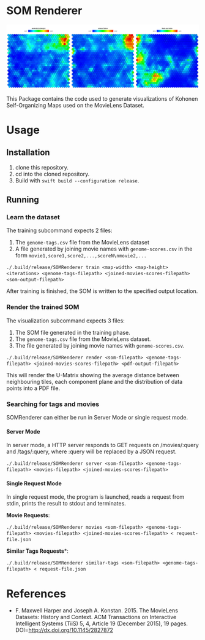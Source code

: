 # SOM Renderer

<img src="Maps.png" alt="Component Planes showing the distribution of SciFi, Cyborgs and Black and White movies" />

This Package contains the code used to generate visualizations of Kohonen Self-Organizing Maps
used on the MovieLens Dataset.

# Usage

## Installation

1. clone this repository.
2. cd into the cloned repository.
3. Build with `swift build --configuration release`.

## Running

### Learn the dataset

The training subcommand expects 2 files:

1. The `genome-tags.csv` file from the MovieLens dataset
2. A file generated by joining movie names with `genome-scores.csv` in the form `movie1,score1,score2,...,scoreN\nmovie2,...`

```
./.build/release/SOMRenderer train <map-width> <map-height> <iterations> <genome-tags-filepath> <joined-movies-scores-filepath> <som-output-filepath> 
```

After training is finished, the SOM is written to the specified output location.

### Render the trained SOM

The visualization subcommand expects 3 files:

1. The SOM file generated in the training phase.
2. The `genome-tags.csv` file from the MovieLens dataset.
2. The file generated by joining movie names with `genome-scores.csv`.


```
./.build/release/SOMRenderer render <som-filepath> <genome-tags-filepath> <joined-movies-scores-filepath> <pdf-output-filepath>
```

This will render the U-Matrix showing the average distance between neighbouring tiles, each component plane and the distribution of data points into a PDF file.

### Searching for tags and movies

SOMRenderer can either be run in Server Mode or single request mode.

#### Server Mode

In server mode, a HTTP server responds to GET requests on /movies/:query and /tags/:query, where :query will be replaced by a JSON request.

```
./.build/release/SOMRenderer server <som-filepath> <genome-tags-filepath> <movies-filepath> <joined-movies-scores-filepath>
```

#### Single Request Mode

In single request mode, the program is launched, reads a request from stdin, prints the result to stdout and terminates.

**Movie Requests**:

```
./.build/release/SOMRenderer movies <som-filepath> <genome-tags-filepath> <movies-filepath> <joined-movies-scores-filepath> < request-file.json
```

**Similar Tags Requests***:

```
./.build/release/SOMRenderer similar-tags <som-filepath> <genome-tags-filepath> < request-file.json
```

# References

- F. Maxwell Harper and Joseph A. Konstan. 2015. The MovieLens Datasets: History and Context. ACM Transactions on Interactive Intelligent Systems (TiiS) 5, 4, Article 19 (December 2015), 19 pages. DOI=http://dx.doi.org/10.1145/2827872
